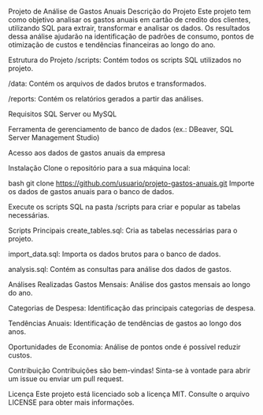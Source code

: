 Projeto de Análise de Gastos Anuais
Descrição do Projeto
Este projeto tem como objetivo analisar os gastos anuais em cartão de credito dos clientes, utilizando SQL para extrair, transformar e analisar os dados. Os resultados dessa análise ajudarão na identificação de padrões de consumo, pontos de otimização de custos e tendências financeiras ao longo do ano.

Estrutura do Projeto
/scripts: Contém todos os scripts SQL utilizados no projeto.

/data: Contém os arquivos de dados brutos e transformados.

/reports: Contém os relatórios gerados a partir das análises.

Requisitos
SQL Server ou MySQL

Ferramenta de gerenciamento de banco de dados (ex.: DBeaver, SQL Server Management Studio)

Acesso aos dados de gastos anuais da empresa

Instalação
Clone o repositório para a sua máquina local:

bash
git clone https://github.com/usuario/projeto-gastos-anuais.git
Importe os dados de gastos anuais para o banco de dados.

Execute os scripts SQL na pasta /scripts para criar e popular as tabelas necessárias.

Scripts Principais
create_tables.sql: Cria as tabelas necessárias para o projeto.

import_data.sql: Importa os dados brutos para o banco de dados.

analysis.sql: Contém as consultas para análise dos dados de gastos.

Análises Realizadas
Gastos Mensais: Análise dos gastos mensais ao longo do ano.

Categorias de Despesa: Identificação das principais categorias de despesa.

Tendências Anuais: Identificação de tendências de gastos ao longo dos anos.

Oportunidades de Economia: Análise de pontos onde é possível reduzir custos.

Contribuição
Contribuições são bem-vindas! Sinta-se à vontade para abrir um issue ou enviar um pull request.

Licença
Este projeto está licenciado sob a licença MIT. Consulte o arquivo LICENSE para obter mais informações.
